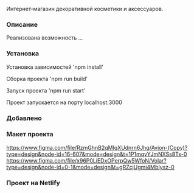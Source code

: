 Интернет-магазин декоративной косметики и аксессуаров.

### Описание

Реализована возможность ...

### Установка

Установка зависимостей    'npm install'

Сборка проекта            'npm run build'

Запуск проекта            'npm run start'


Проект запускается на порту localhost:3000

### Добавлено

### Mакет проекта

https://www.figma.com/file/RzmGhnB2qMIqXUdnrn6Jhq/Avion-(Copy)?type=design&node-id=16-607&mode=design&t=1P1mqvYJmNXSs8Tx-0
https://www.figma.com/file/x96P0LiEDxOPerpQw5WfoN/Volar?type=design&node-id=0-1&mode=design&t=gRZcjUgmi4MbIysz-0

### Проект на Netlify
